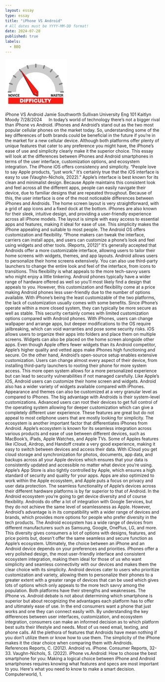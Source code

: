 ```yaml
---
layout: essay
type: essay
title: "iPhone VS Android"
# All dates must be YYYY-MM-DD format!
date: 2024-07-28
published: true
labels:
  - BBQ
---
```


<img width="200px" class="rounded float-start pe-4" src="../img/difficulty/degree_difficulty.jpg">

iPhone VS Android
Jamie Southworth
Sullivan University
Eng 101
Kaitlyn Moody
7/28/2024
 
In today’s world of technology there’s not a bigger rival than iPhone vs Android.  iPhones and Android’s stand out as the two most popular cellular phones on the market today. So, understanding some of the key differences of both brands could be beneficial in the future if you’re in the market for a new cellular device.  Although both platforms offer plenty of unique features that cater to any preference you might have, the iPhone’s ease of use and simplicity clearly make it the superior choice.  This essay will look at the differences between iPhones and Android smartphones in terms of the user interface, customization options, and ecosystem integration.
The iPhone iOS offers consistency and simplicity.  “People love to say Apple products, “just work.”  It’s certainly true that the iOS interface is easy to use (Vaughn-Nichols, 2022).”  Apple’s interface is best known for its clean and minimalist design.  Because Apple maintains this consistent look and feel across all the different apps, people can easily navigate their device, due to familiar designs that are repeated throughout.  Because of this, the user interface is one of the most noticeable differences between iPhones and Androids.  The home screen layout is very straightforward, with a grid of app icons and a fixed dock at the bottom.  iPhones are also known for their sleek, intuitive design, and providing a user-friendly experience across all iPhone models.  The layout is simple with easy access to essential apps and features, making it ideal for ease of use.  This simplicity makes the iPhone appealing and suitable to most people.
The Android OS offers customization and flexibility.  “Phone makers can tweak the interface, carriers can install apps, and users can customize a phone’s look and feel using widgets and other tools. (Reports, 2012)”  It’s generally accepted that Androids offer a more customizable interface, allowing users to tailor their home screens with widgets, themes, and app layouts.  Android allows users to personalize their home screens extensively.  You can also use third-party launchers to change the entire look and feel of the interface, from icons to transitions.  This flexibility is what appeals to the more tech-savvy users who might enjoy a little tinkering.  Android phones typically have a wider range of hardware offered as well so you’ll most likely find a design that appeals to you.  However, this customization and flexibility come at a price making Android phones less user-friendly due to the number of options available.
With iPhone’s being the least customizable of the two platforms, the lack of customization usually comes with some benefits.  Since iPhone’s operate within a more closed system, they can typically be more secure as well as stable.  This security certainly comes with limited customization options compared with Android phones.  With iPhones, users can change wallpaper and arrange apps, but deeper modifications to the OS require jailbreaking, which can void warranties and pose some security risks.  iOS allows users to organize their apps into folders and place them on multiple screens.  Widgets can also be placed on the home screen alongside other apps.  Even though Apple offers fewer widgets than its Android competitor, Apple’s higher quality and vetted apps make iPhones high functioning and secure.
On the other hand, Android’s open-source setup enables extensive customization.  Users can change almost every aspect of their device, from installing third-party launchers to rooting their phone for more system access.  This more open system allows for a more personalized experience but can lead to security vulnerabilities if not managed carefully.  Like Apple’s iOS, Android users can customize their home screen and widgets.  Android also has a wider variety of widgets available compared with iPhones.  Appearance and themes can also be customized at a very granular level as compared to iPhones.  The big advantage with Androids is their system-level customizations.  Advanced users can root their devices to get full control of the operating system allowing for deeper customization which can give a completely different user experience.  These features are great but do not appeal to most cellphone users that are mostly looking for simplicity.
The ecosystem is another important factor that differentiates iPhones from Android.  Apple’s ecosystem is known for its seamless integration across various products and ease of use between different devices, such as MacBook’s, iPads, Apple Watches, and Apple TVs.  Some of Apples features like iCloud, Airdrop, and Handoff create a very good experience, making it easy to switch between devices and access their data.  With iCloud you get cloud storage and synchronization for photos, documents, app data, and backups across all your Apple devices which ensures that your data is consistently updated and accessible no matter what device you’re using.  Apple’s App Store is also tightly controlled by Apple, which ensures a high standard of security and quality for your apps.  Apps are also optimized to work within the Apple ecosystem, and Apple puts a focus on privacy and user data protection.  The seamless functionality of Apple’s devices across their different hardware platforms is by far superior to that of Android.
In the Android ecosystem you’re going to get device diversity and of course flexibility.  Androids do offer a lot of integration with Google Services, but they do not achieve the same level of seamlessness as Apple.  However, Android’s advantage is in its compatibility with a wider range of devices and brands, which provides more options for people who prefer diversity in the tech products.  The Android ecosystem has a wide range of devices from different manufacturers such as Samsung, Google, OnePlus, LG, and more.  This diversity gives consumers a lot of options with designs, features, and price points but, doesn’t offer the same seamless and secure function as Apple’s ecosystem.
Ultimately, the choice between an iPhone and an Android device depends on your preferences and priorities.  iPhones offer a very polished design, the most user-friendly interface and consistent ecosystem integration, making them ideal for those of us who want simplicity and seamless connectivity with our devices and makes them the clear choice with its simplicity.  Android devices cater to users who prioritize customization and variety, allowing them to personalize their phones to a greater extent with a greater range of devices that can be used which gives lots of options which only appeals to the more tech savvy among the population.  Both platforms have their strengths and weaknesses.  The iPhone vs. Android debate is not about determining which smartphone is superior but about recognizing the advantages each platform has to offer and ultimately ease of use.  In the end consumers want a phone that just works and one they can connect easily with.  By understanding the key differences between user interfaces, customization, and ecosystem integration, consumers can make an informed decision as to which platform best suits their lifestyle and needs.  Most of us need email, texting, and phone calls.  All the plethora of features that Androids have mean nothing if you don’t utilize them or know how to use them.  The simplicity of the iPhone makes it the clear choice when comparing them with Androids.
 
References
Reports, C. (2012). Android vs. iPhone. Consumer Reports, 32-33.
Vaughn-Nichols, S. (2022). iPhone vs.Android: How to choose the best smartphone for you: Making a logical choice between iPhone and Android smartphones requires knowing what features and specs are most important to you. Here's what you need to know to make a smart decision. Computerworld, 1.




